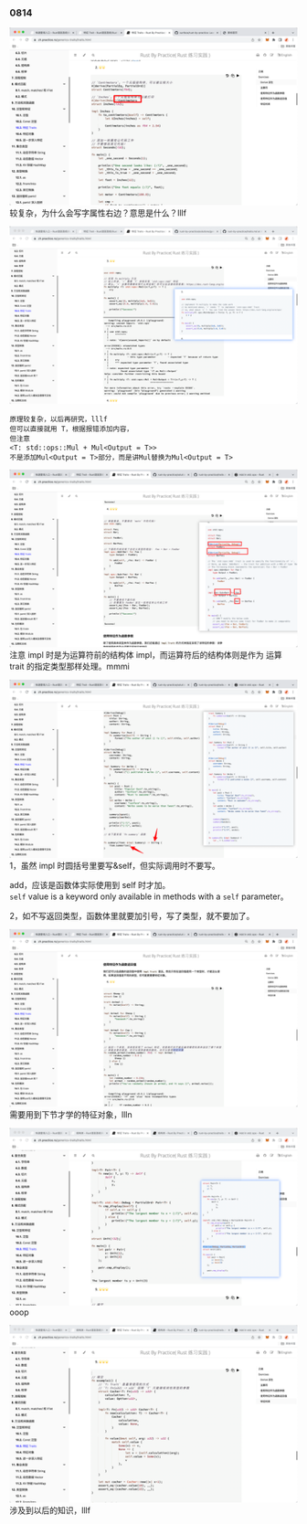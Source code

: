 ### 0814

![](./img/2022-08-14-15-17-02.png)  
较复杂，为什么会写字属性右边？意思是什么？lllf

![](./img/2022-08-14-15-37-04.png)

```
原理较复杂，以后再研究，lllf
但可以直接就用 T，根据报错添加内容，
但注意
<T: std::ops::Mul + Mul<Output = T>>
不是添加Mul<Output = T>部分，而是讲Mul替换为Mul<Output = T>
```

![](./img/2022-08-14-15-50-05.png)  
注意 impl 时是为运算符前的结构体 impl，而运算符后的结构体则是作为 运算 trait 的指定类型那样处理。mmmi

![](./img/2022-08-14-16-20-15.png)  
1，虽然 impl 时圆括号里要写&self，但实际调用时不要写。

add，应该是函数体实际使用到 self 时才加。  
`self` value is a keyword only available in methods with a `self` parameter。

2，如不写返回类型，函数体里就要加引号，写了类型，就不要加了。

![](./img/2022-08-14-16-30-52.png)  
需要用到下节才学的特征对象，llln

![](./img/2022-08-14-17-14-59.png)  
ooop

![](./img/2022-08-14-17-16-14.png)  
涉及到以后的知识，lllf

